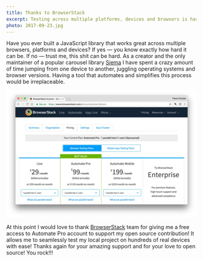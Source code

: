 ```yaml
---
title: Thanks to BrowserStack
excerpt: Testing across multiple platforms, devices and browsers is hard and having a tool that makes this process seamless is irreplaceable.
photo: 2017-09-23.jpg
---
```


Have you ever built a JavaScript library that works great across multiple browsers, platforms and devices? If yes — you know exactly how hard it can be. If no — trust me, this shit can be hard. As a creator and the only maintainer of a popular carousel library [Siema](https://github.com/pawelgrzybek/siema) I have spent a crazy amount of time jumping from one device to another, juggling operating systems and browser versions. Having a tool that automates and simplifies this process would be irreplaceable.

![BrowserStack for Open Source account](/photos/2017-09-23-1.jpg)

At this point I would love to thank [BrowserStack](https://www.browserstack.com) team for giving me a free access to Automate Pro account to support my open source contribution! It allows me to seamlessly test my local project on hundreds of real devices with ease! Thanks again for your amazing support and for your love to open source! You rock!!!
